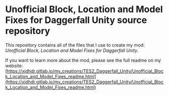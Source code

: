 # Unofficial Block, Location and Model Fixes for Daggerfall Unity source repository
This repository contains all of the files that I use to create my mod: *Unofficial Block, Location and Model Fixes for Daggerfall Unity*.

If you want to learn more about the mod, please see the full readme on my website:
[https://xjdhdr.gitlab.io/my_creations/TES2_Daggerfall_Unity/Unofficial_Block_Location_and_Model_Fixes_readme.html](https://xjdhdr.gitlab.io/my_creations/TES2_Daggerfall_Unity/Unofficial_Block_Location_and_Model_Fixes_readme.html)